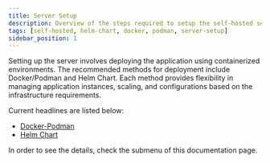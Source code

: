 ```yaml
---
title: Server Setup
description: Overview of the steps required to setup the self-hosted servers Appcircle on your infrastructure.
tags: [self-hosted, helm-chart, docker, podman, server-setup]
sidebar_position: 1
---
```


Setting up the server involves deploying the application using containerized environments. The recommended methods for deployment include Docker/Podman and Helm Chart. Each method provides flexibility in managing application instances, scaling, and configurations based on the infrastructure requirements.

Current headlines are listed below:

- [Docker-Podman](/self-hosted-appcircle/install-server/linux-package)
- [Helm Chart](/self-hosted-appcircle/install-server/helm-chart)

In order to see the details, check the submenu of this documentation page.
